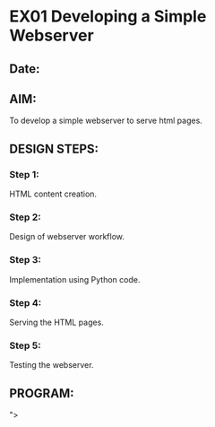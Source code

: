 # EX01 Developing a Simple Webserver
## Date:

## AIM:
To develop a simple webserver to serve html pages.

## DESIGN STEPS:
### Step 1: 
HTML content creation.

### Step 2:
Design of webserver workflow.

### Step 3:
Implementation using Python code.

### Step 4:
Serving the HTML pages.

### Step 5:
Testing the webserver.

## PROGRAM:
<!DOCTYPE html>
<html lang="en">
<head>
    <meta charset="UTF-8">
    <meta name="viewport" content="width=device-width, initial-scale=1.0">
    <title>Document</title>
    <link href="https://cdn.jsdelivr.net/npm/bootstrap@5.3.3/dist/css/bootstrap.min.css" rel="stylesheet" integrity="sha384-QWTKZyjpPEjISv5WaRU9OFeRpok6YctnYmDr5pNlyT2bRjXh0JMhjY6hW+ALEwIH" crossorigin="anonymous">">
    <link rel="stylesheet" href="https://cdn.jsdelivr.net/npm/bootstrap-icons@1.11.3/font/bootstrap-icons.min.css">
    <style>
        a{
            text-decoration: none;
            color: brown;
            font-size: large;
        }
        input:hover{
            background-color:cornsilk;
            color:black;
            font-family: 'Times New Roman';

        }
        input{
            border-radius: 25px;
            width: 500px;
            height: 20px;
            background-color:  rgb(237, 252, 170);
            background-image:url('100.png'),url('111.webp');
            background-position: 1%,98%;
            background-size: 30px;
            background-repeat: no-repeat;
            text-align: center;
            padding: 10px;
            
        }
    </style>
</head>
<body>
    <div style="display: flex;background-color: rgb(237, 252, 170);height: 80px;">
        <div class="row1" style="padding-top: 30px; padding-right: 30px;padding-left: 30px;width: 40%; ">
            <a href="https://twitter.com/"><i class="bi bi-twitter-x" style="padding-right: 7px;"></i></a>
            <a href="https://about.meta.com/"><i class="bi bi-meta" style="padding-right: 7px;"></i></a>
            <a href="https://www.whatsapp.com/"><i class="bi bi-whatsapp" style="padding-right: 7px;"></i></a>
            <a href="https://www.instagram.com/"><i class="bi bi-instagram"  style="padding-right: 7px;"></i></a>
            <a href="https://www.threads.net/login"><i class="bi bi-threads"  style="padding-right: 7px;"></i></a>
        </div>
        <div style="padding-left: 300px; padding-top: 28px; text-decoration: none; font-style: italic;font-weight: 200;width: 40%;">
            <a href="">Alumni</a>
            <i class="bi bi-three-dots-vertical"></i>
            <a href="">Events</a>
            <i class="bi bi-three-dots-vertical"></i>
            <a href="">Cheer</a>
            <i class="bi bi-three-dots-vertical"></i>
            <a href="">Login</a>
            <i class="bi bi-three-dots-vertical"></i>
            <a href="">SEC portal</a>
            <i class="bi bi-three-dots-vertical"></i>
        </div>
        <div style="width: 20%; padding-top: 18px;">
            <input type="text" name="sr" placeholder=" Search " style="width: 200px;" >
        </div>
    </div>

    <div style="display: flex; margin-left: 50px; margin-right: 50px; background-color: chartreuse; height: 120px;">
        <div style="width: 30%; padding-top: 25px;">
            <img src="saveetha logo.png" style="width: 100%;">
        </div>
        <div style="width: 35%;"></div>
        <div style="width: 35%;"></div>
    </div>
    <div>

        <div id="carouselExampleDark" class="carousel carousel-dark slide" style="padding:0% 20px;">
            <div class="carousel-indicators">
              <button type="button" data-bs-target="#carouselExampleDark" data-bs-slide-to="0" class="active" aria-current="true" aria-label="Slide 1"></button>
              <button type="button" data-bs-target="#carouselExampleDark" data-bs-slide-to="1" aria-label="Slide 2"></button>
              <button type="button" data-bs-target="#carouselExampleDark" data-bs-slide-to="2" aria-label="Slide 3"></button>
            </div>
            <div class="carousel-inner">
              <div class="carousel-item active" data-bs-interval="10000">
                <img src="01.jpeg" class="d-block w-100" alt="...">
                <div class="carousel-caption d-none d-md-block">
                </div>
              </div>
              <div class="carousel-item" data-bs-interval="2000">
                <img src="02.jpg" class="d-block w-100" alt="...">
                <div class="carousel-caption d-none d-md-block">
                </div>
              </div>
              <div class="carousel-item">
                <img src="02.png" class="d-block w-100" alt="...">
                <div class="carousel-caption d-none d-md-block">
                </div>
              </div>
            </div>
            <button class="carousel-control-prev" type="button" data-bs-target="#carouselExampleDark" data-bs-slide="prev">
              <span class="carousel-control-prev-icon" aria-hidden="true"></span>
              <span class="visually-hidden">Previous</span>
            </button>
            <button class="carousel-control-next" type="button" data-bs-target="#carouselExampleDark" data-bs-slide="next">
              <span class="carousel-control-next-icon" aria-hidden="true"></span>
              <span class="visually-hidden">Next</span>

            </button>
          </div>
         

    </div>

    
    <script src="https://cdn.jsdelivr.net/npm/bootstrap@5.3.3/dist/js/bootstrap.bundle.min.js" integrity="sha384-YvpcrYf0tY3lHB60NNkmXc5s9fDVZLESaAA55NDzOxhy9GkcIdslK1eN7N6jIeHz" crossorigin="anonymous"></script>

</body></html>
## OUTPUT:  
![Screenshot 2024-03-29 230714](https://github.com/Ashwinakn/simplewebserver/assets/152128332/8c52696a-de61-461f-bee9-60a7a8a4f24d)



## RESULT:
The program for implementing simple webserver is executed successfully.
